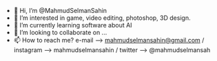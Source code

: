 - 👋 Hi, I’m @MahmudSelmanSahin
- 👀 I’m interested in game, video editing, photoshop, 3D design.
- 🌱 I’m currently learning software about AI
- 💞️ I’m looking to collaborate on ...
- 📫 How to reach me?
            e-mail --> mahmudselmansahin@gmail.com  /
            instagram --> mahmudselmansahin  /
            twitter --> @mahmudselmansah

  

<!---
MahmudSelmanSahin/MahmudSelmanSahin is a ✨ special ✨ repository because its `README.md` (this file) appears on your GitHub profile.
You can click the Preview link to take a look at your changes.
--->
